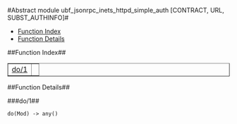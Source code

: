 

#Abstract module ubf_jsonrpc_inets_httpd_simple_auth [CONTRACT, URL, SUBST_AUTHINFO]#
* [Function Index](#index)
* [Function Details](#functions)


<a name="index"></a>

##Function Index##


<table width="100%" border="1" cellspacing="0" cellpadding="2" summary="function index"><tr><td valign="top"><a href="#do-1">do/1</a></td><td></td></tr></table>


<a name="functions"></a>

##Function Details##

<a name="do-1"></a>

###do/1##


`do(Mod) -> any()`

